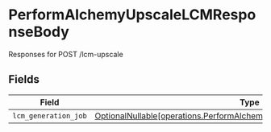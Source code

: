 # PerformAlchemyUpscaleLCMResponseBody

Responses for POST /lcm-upscale


## Fields

| Field                                                                                                                                              | Type                                                                                                                                               | Required                                                                                                                                           | Description                                                                                                                                        |
| -------------------------------------------------------------------------------------------------------------------------------------------------- | -------------------------------------------------------------------------------------------------------------------------------------------------- | -------------------------------------------------------------------------------------------------------------------------------------------------- | -------------------------------------------------------------------------------------------------------------------------------------------------- |
| `lcm_generation_job`                                                                                                                               | [OptionalNullable[operations.PerformAlchemyUpscaleLCMLCMGenerationOutput]](../../models/operations/performalchemyupscalelcmlcmgenerationoutput.md) | :heavy_minus_sign:                                                                                                                                 | N/A                                                                                                                                                |